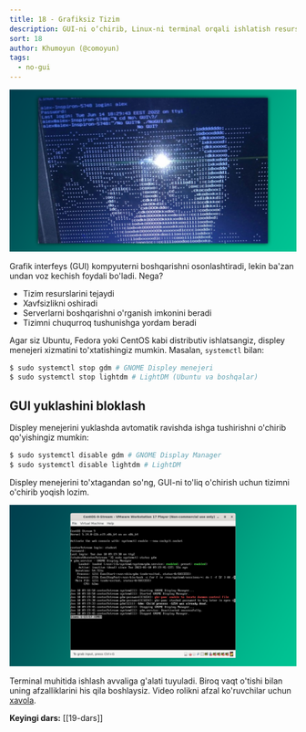 ```yaml
---
title: 18 - Grafiksiz Tizim
description: GUI-ni o‘chirib, Linux-ni terminal orqali ishlatish resurslarni tejaydi va xavfsizlikni oshiradi. Ushbu maqolada, bu jarayonni qanday amalga oshirishni ko‘rib chiqamiz.
sort: 18
author: Khumoyun (@comoyun)
tags:
  - no-gui
---
```

![no-gui-meme](images/no-gui-meme.png)

Grafik interfeys (GUI) kompyuterni boshqarishni osonlashtiradi, lekin ba'zan undan voz kechish foydali bo'ladi. Nega?

- Tizim resurslarini tejaydi
- Xavfsizlikni oshiradi
- Serverlarni boshqarishni o'rganish imkonini beradi
- Tizimni chuqurroq tushunishga yordam beradi

Agar siz Ubuntu, Fedora yoki CentOS kabi distributiv ishlatsangiz, displey menejeri xizmatini to'xtatishingiz mumkin. Masalan, `systemctl` bilan:

```bash
$ sudo systemctl stop gdm # GNOME Displey menejeri
$ sudo systemctl stop lightdm # LightDM (Ubuntu va boshqalar)
```

## GUI yuklashini bloklash

Displey menejerini yuklashda avtomatik ravishda ishga tushirishni o'chirib qo'yishingiz mumkin:

```bash
$ sudo systemctl disable gdm # GNOME Display Manager 
$ sudo systemctl disable lightdm # LightDM
```

Displey menejerini to'xtagandan so'ng, GUI-ni to'liq o'chirish uchun tizimni o'chirib yoqish lozim.

![no-gui-example](images/no-gui-example.png)

Terminal muhitida ishlash avvaliga g'alati tuyuladi. Biroq vaqt o'tishi bilan uning afzalliklarini his qila boshlaysiz. Video rolikni afzal ko'ruvchilar uchun [xavola](https://youtu.be/mSYpy8QTxQI?si=cq0ueMUYmzXs6oTw).

**Keyingi dars:** [[19-dars]]
